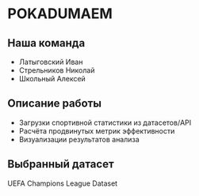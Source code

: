 # POKADUMAEM

## Наша команда
- Латыговский Иван 
- Стрельников Николай
- Школьный Алексей

## Описание работы
- Загрузки спортивной статистики из датасетов/API
- Расчёта продвинутых метрик эффективности
- Визуализации результатов анализа

## Выбранный датасет
UEFA Champions League Dataset

